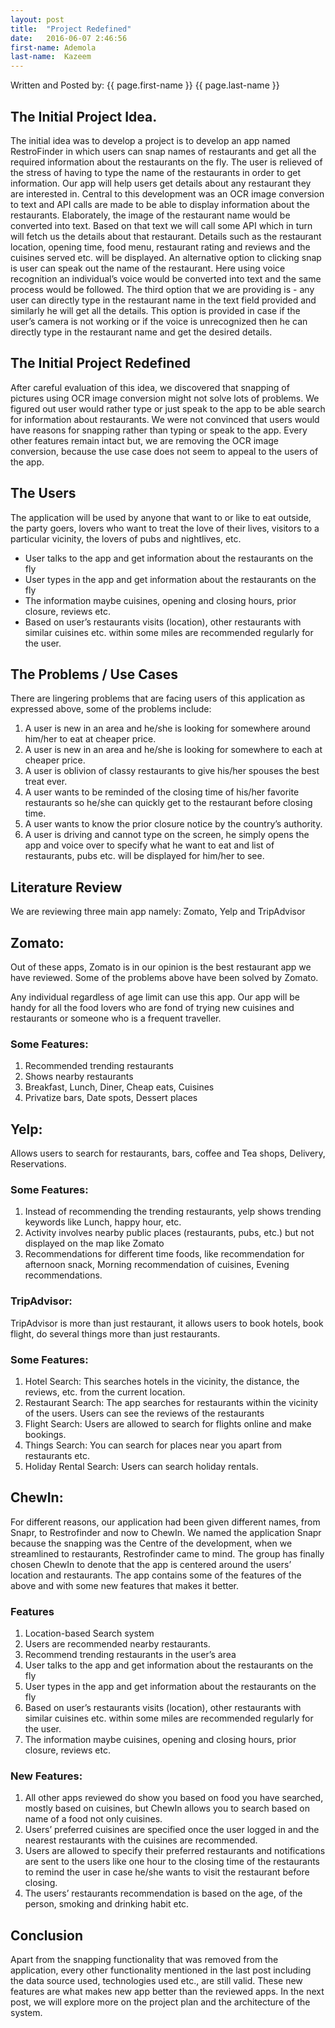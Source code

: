 ```yaml
---
layout: post
title:  "Project Redefined"
date:   2016-06-07 2:46:56
first-name: Ademola
last-name:  Kazeem
---
```

Written and Posted by: {{ page.first-name }} {{ page.last-name }} 

## The Initial Project Idea.
The initial idea was to develop a project is to develop an app named RestroFinder in which users can snap names of restaurants and get all the required information about the restaurants on the fly. The user is relieved of the stress of having to type the name of the restaurants in order to get information. Our app will help users get details about any restaurant they are interested in. 
Central to this development was an OCR image conversion to text and API calls are made to be able to display information about the restaurants.
Elaborately, the image of the restaurant name would be converted into text. Based on that text we will call some API which in turn will fetch us the details about that restaurant. Details such as the restaurant location, opening time, food menu, restaurant rating and reviews and the cuisines served etc. will be displayed. An alternative option to clicking snap is user can speak out the name of the restaurant. Here using voice recognition an individual’s voice would be converted into text and the same process would be followed. The third option that we are providing is - any user can directly type in the restaurant name in the text field provided and similarly he will get all the details. This option is provided in case if the user’s camera is not working or if the voice is unrecognized then he can directly type in the restaurant name and get the desired details.

## The Initial Project Redefined
After careful evaluation of this idea, we discovered that snapping of pictures using OCR image conversion might not solve lots of problems. We figured out user would rather type or just speak to the app to be able search for information about restaurants. We were not convinced that users would have reasons for snapping rather than typing or speak to the app.
Every other features remain intact but, we are removing the OCR image conversion, because the use case does not seem to appeal to the users of the app.

## The Users

The application will be used by anyone that want to or like to eat outside, the party goers, lovers who want to treat the love of their lives, visitors to a particular vicinity, the lovers of pubs and nightlives, etc.


* User talks to the app and get information about the restaurants on the fly
* User types in the app and get information about the restaurants on the fly
* The information maybe cuisines, opening and closing hours, prior closure, reviews etc.
* Based on user’s restaurants visits (location), other restaurants with similar cuisines etc. within some miles are recommended regularly for the user.


## The Problems / Use Cases
There are lingering problems that are facing users of this application as expressed above, some of the problems include:

1.	A user is new in an area and he/she is looking for somewhere around him/her to eat at cheaper price.
2.	A user is new in an area and he/she is looking for somewhere to each at cheaper price.
3.	A user is oblivion of classy restaurants to give his/her spouses the best treat ever.
4.	A user wants to be reminded of the closing time of his/her favorite restaurants so he/she can quickly get to the restaurant before closing time.
5.	A user wants to know the prior closure notice by the country’s authority.
6.	A user is driving and cannot type on the screen, he simply opens the app and voice over to specify what he want to eat and list of restaurants, pubs etc. will be displayed for him/her to see.


## Literature Review

We are reviewing three main app namely: Zomato, Yelp and TripAdvisor


## Zomato: 
Out of these apps, Zomato is in our opinion is the best restaurant app we have reviewed. Some of the problems above have been solved by Zomato.

Any individual regardless of age limit can use this app. Our app will be handy for all the food lovers who are fond of trying new cuisines and restaurants or someone who is a frequent traveller.

### Some Features:

1.	Recommended trending restaurants
2.	Shows nearby restaurants 
3.	Breakfast, Lunch, Diner, Cheap eats, Cuisines
4.	Privatize bars, Date spots, Dessert places

##  Yelp: 

Allows users to search for restaurants, bars, coffee and Tea shops, Delivery, Reservations.

### Some Features:

1.	Instead of recommending the trending restaurants, yelp shows trending keywords like Lunch, happy hour, etc.
2.	Activity involves nearby public places (restaurants, pubs, etc.) but not displayed on the map like Zomato
3.	Recommendations for different time foods, like recommendation for afternoon snack, Morning recommendation of cuisines, Evening recommendations.

### TripAdvisor: 

TripAdvisor is more than just restaurant, it allows users to book hotels, book flight, do several things more than just restaurants.

### Some Features:

1.	Hotel Search: This searches hotels in the vicinity, the distance, the reviews, etc. from the current location.
2.	Restaurant Search: The app searches for restaurants within the vicinity of the users. Users can see the reviews of the restaurants 
3.	Flight Search: Users are allowed to search for flights online and make bookings.
4.	Things Search: You can search for places near you apart from restaurants etc.
5.	Holiday Rental Search: Users can search holiday rentals.

##  ChewIn:

For different reasons, our application had been given different names, from Snapr, to Restrofinder and now to ChewIn.
We named the application Snapr because the snapping was the Centre of the development, when we streamlined to restaurants, Restrofinder came to mind. The group has finally chosen ChewIn to denote that the app is centered around the users’ location and restaurants. 
The app contains some of the features of the above and with some new features that makes it better.

### Features

1.	Location-based Search system
2.	Users are recommended nearby restaurants. 
3.	Recommend trending restaurants in the user’s area
4.	User talks to the app and get information about the restaurants on the fly
5.	User types in the app and get information about the restaurants on the fly
6.	Based on user’s restaurants visits (location), other restaurants with similar cuisines etc. within some miles are recommended regularly for the user.
7.	The information maybe cuisines, opening and closing hours, prior closure, reviews etc.

### New Features:

1.	All other apps reviewed do show you based on food you have searched, mostly based on cuisines, but ChewIn allows you to search based on name of a food not only cuisines.
2.	Users’ preferred cuisines are specified once the user logged in and the nearest restaurants with the cuisines are recommended.
3.	Users are allowed to specify their preferred restaurants and notifications are sent to the users like one hour to the closing time of the restaurants to remind the user in case he/she wants to visit the restaurant before closing.
4.	The users’ restaurants recommendation is based on the age, of the person, smoking and drinking habit etc. 

## Conclusion

Apart from the snapping functionality that was removed from the application, every other functionality mentioned in the last post including the data source used, technologies used etc., are still valid. These new features are what makes new app better than the reviewed apps.
In the next post, we will explore more on the project plan and the architecture of the system.
